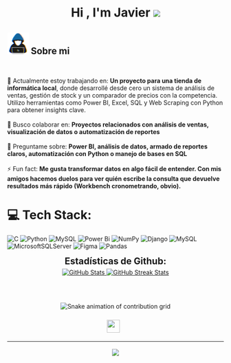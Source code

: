 <h1 align="center"><b>Hi , I'm Javier </b><img src="https://media.giphy.com/media/hvRJCLFzcasrR4ia7z/giphy.gif" width="35"></h1>
<!--  -->
<p align="center">

## <picture><img src = "https://github.com/0xAbdulKhalid/0xAbdulKhalid/raw/main/assets/mdImages/about_me.gif" width = 50px></picture> **Sobre mi**
<br>

🔭 Actualmente estoy trabajando en: **Un proyecto para una tienda de informática local**, donde desarrollé desde cero un sistema de análisis de ventas, gestión de stock y un comparador de precios con la competencia. Utilizo herramientas como Power BI, Excel, SQL y Web Scraping con Python para obtener insights clave.<br> <br>🤝 Busco colaborar en: **Proyectos relacionados con análisis de ventas, visualización de datos o automatización de reportes**<br><br> 💬 Preguntame sobre: **Power BI, análisis de datos, armado de reportes claros, automatización con Python o manejo de bases en SQL**<br><br>⚡ Fun fact: **Me gusta transformar datos en algo fácil de entender. Con mis amigos hacemos duelos para ver quién escribe la consulta que devuelve resultados más rápido (Workbench cronometrando, obvio).**


# 💻 Tech Stack:
![C](https://img.shields.io/badge/c-%2300599C.svg?style=for-the-badge&logo=c&logoColor=white) ![Python](https://img.shields.io/badge/python-3670A0?style=for-the-badge&logo=python&logoColor=ffdd54) ![MySQL](https://img.shields.io/badge/mysql-4479A1.svg?style=for-the-badge&logo=mysql&logoColor=white) ![Power Bi](https://img.shields.io/badge/power_bi-F2C811?style=for-the-badge&logo=powerbi&logoColor=black) ![NumPy](https://img.shields.io/badge/numpy-%23013243.svg?style=for-the-badge&logo=numpy&logoColor=white) ![Django](https://img.shields.io/badge/django-%23092E20.svg?style=for-the-badge&logo=django&logoColor=white) ![MySQL](https://img.shields.io/badge/mysql-4479A1.svg?style=for-the-badge&logo=mysql&logoColor=white) ![MicrosoftSQLServer](https://img.shields.io/badge/Microsoft%20SQL%20Server-CC2927?style=for-the-badge&logo=microsoft%20sql%20server&logoColor=white) ![Figma](https://img.shields.io/badge/figma-%23F24E1E.svg?style=for-the-badge&logo=figma&logoColor=white) ![Pandas](https://img.shields.io/badge/pandas-%23150458.svg?style=for-the-badge&logo=pandas&logoColor=white)



<div align="center">
  <h2 align="center" style="margin: 5px 10px;">Estadísticas de Github:</h2>

  <a href="https://github.com/Dulc1">
    <img src="https://github-readme-stats.vercel.app/api?username=Dulc1&show_icons=true&theme=tokyonight&hide_border=true&locale=es" alt="GitHub Stats">
  </a>

  <a href="https://github.com/Dulc1">
    <img src="https://github-readme-streak-stats.herokuapp.com/?user=Dulc1&theme=material-palenight" alt="GitHub Streak Stats">
  </a>

  <br><br>

  <img 
    src="https://raw.githubusercontent.com/Dulc1/Dulc1/main/resources/img/github-contribution-grid-snake.svg" 
    alt="Snake animation of contribution grid" 
  />
</div>

<h3 align="center">
  <img src="https://media.giphy.com/media/iY8CRBdQXOD9SCERIk/giphy.gif" width="30" height="30" style="margin-right:10px;"> 



---
[![](https://visitcount.itsvg.in/api?id=Dulc1&icon=0&color=0)](https://visitcount.itsvg.in)

<!-- Proudly created with GPRM ( https://gprm.itsvg.in ) -->
